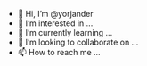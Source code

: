 - 👋 Hi, I’m @yorjander
- 👀 I’m interested in ...
- 🌱 I’m currently learning ...
- 💞️ I’m looking to collaborate on ...
- 📫 How to reach me ...

<!---
yorjander/yorjander is a ✨ special ✨ repository because its `README.md` (this file) appears on your GitHub profile.
You can click the Preview link to take a look at your changes.
--->
